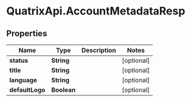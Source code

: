 # QuatrixApi.AccountMetadataResp

## Properties
Name | Type | Description | Notes
------------ | ------------- | ------------- | -------------
**status** | **String** |  | [optional] 
**title** | **String** |  | [optional] 
**language** | **String** |  | [optional] 
**defaultLogo** | **Boolean** |  | [optional] 


